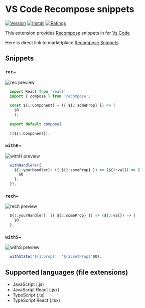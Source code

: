 # VS Code Recompose snippets

[![Version](https://vsmarketplacebadge.apphb.com/version/mklan.recompose-snippets.svg)](https://vsmarketplacebadge.apphb.com/version-short/mklan.recompose-snippets.svg)
[![Install](https://vsmarketplacebadge.apphb.com/installs/mklan.recompose-snippets.svg)](https://vsmarketplacebadge.apphb.com/installs-short/mklan.recompose-snippets.svg)
[![Ratings](https://vsmarketplacebadge.apphb.com/rating-short/mklan.recompose-snippets.svg)](https://vsmarketplacebadge.apphb.com/rating-short/mklan.recompose-snippets.svg)

This extension provides [Recompose](https://github.com/acdlite/recompose/) snippets in for [Vs Code](https://code.visualstudio.com/)

Here is direct link to marketplace [Recompose Snippets](https://marketplace.visualstudio.com/items?itemName=mklan.recompose-snippets)

## Snippets

### `rec→`

![rec preview](https://github.com/mklan/vscode-recompose-snippets/blob/master/previews/recompose.gif)


```javascript
  import React from 'react':
  import { compose } from 'recompose';
  
  const ${1:Component} = ({ ${2:someProp} }) => (
    $0
	);
			
  export default compose(
  
  )(${1:Component});
```

### `withH→`

![withH preview](https://github.com/mklan/vscode-recompose-snippets/blob/master/previews/withHandlers.gif)

```javascript
  withHandlers({
    ${1:yourHandler}: ({ ${2:someProp} }) => (${3:val}) => {
      $0  
    },
  }),
```

### `rech→`

![rech preview](https://github.com/mklan/vscode-recompose-snippets/blob/master/previews/handler.gif)

```javascript
  ${1:yourHandler}: ({ ${2:someProp} }) => (${3:val}) => {
    $0  
  },
```

### `withS→`

![withS preview](https://github.com/mklan/vscode-recompose-snippets/blob/master/previews/withState.gif)

```javascript
  withState('${1:prop}', '${2:setProp}'$0),
```

## Supported languages (file extensions)

- JavaScript (.js)
- JavaScript React (.jsx)
- TypeScript (.ts)
- TypeScript React (.tsx)
